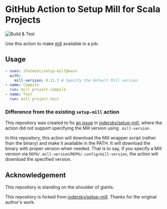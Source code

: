 # GitHub Action to Setup Mill for Scala Projects

![Build & Test](https://github.com/zhutmost/setup-mill/actions/workflows/ci.yml/badge.svg)

Use this action to make [mill](http://www.lihaoyi.com/mill/) available in a job.

## Usage

```yaml
- uses: zhutmost/setup-mill@main
  with:
    mill-version: 0.11.7 # Specify the default Mill version
- name: Compile
  run: mill project.compile
- name: Test
  run: mill project.test
```

### Difference from the existing `setup-mill` action

This repository was created to fix [an issue](https://github.com/jodersky/setup-mill/issues/7) in [jodersky/setup-mill](https://github.com/jodersky/setup-mill), where the action did not support specifying the Mill version using `.mill-version`.

In this repository, this action will download the Mill wrapper script (rather than the binary) and make it available in the PATH.
It will download the binary with proper version when needed.
That is to say, if you specify a Mill version via `REPO/.mill-version`/`REPO/.config/mill-version`, the action will download the specified version.

## Acknowledgement

This repository is standing on the shoulder of giants.

This repository is forked from [jodersky/setup-mill](https://github.com/jodersky/setup-mill). Thanks for the original author's work.
